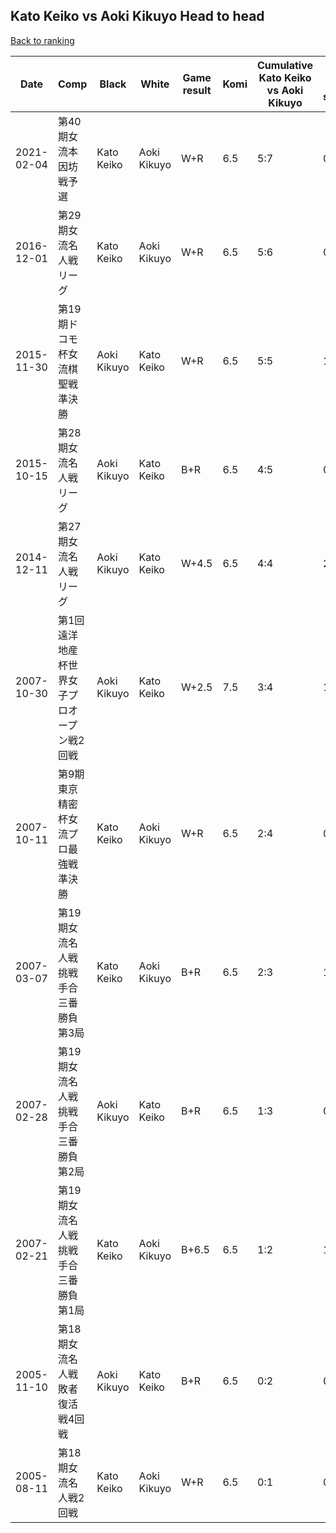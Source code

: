 ## Kato Keiko vs Aoki Kikuyo Head to head

[Back to ranking](../../index.md)




| **Date** | **Comp** | **Black** | **White** | **Game result** | **Komi** | **Cumulative Kato Keiko vs Aoki Kikuyo** | **Kato Keiko streak** | **Aoki Kikuyo streak** | 
| --- | --- | --- | --- | --- | --- | --- | --- | --- |
| 2021-02-04 | 第40期女流本因坊戦予選 | Kato Keiko | Aoki Kikuyo | W+R | 6.5 | 5:7 | 0 | 2 | 
| 2016-12-01 | 第29期女流名人戦リーグ | Kato Keiko | Aoki Kikuyo | W+R | 6.5 | 5:6 | 0 | 1 | 
| 2015-11-30 | 第19期ドコモ杯女流棋聖戦準決勝 | Aoki Kikuyo | Kato Keiko | W+R | 6.5 | 5:5 | 1 | 0 | 
| 2015-10-15 | 第28期女流名人戦リーグ | Aoki Kikuyo | Kato Keiko | B+R | 6.5 | 4:5 | 0 | 1 | 
| 2014-12-11 | 第27期女流名人戦リーグ | Aoki Kikuyo | Kato Keiko | W+4.5 | 6.5 | 4:4 | 2 | 0 | 
| 2007-10-30 | 第1回遠洋地産杯世界女子プロオープン戦2回戦 | Aoki Kikuyo | Kato Keiko | W+2.5 | 7.5 | 3:4 | 1 | 0 | 
| 2007-10-11 | 第9期東京精密杯女流プロ最強戦準決勝 | Kato Keiko | Aoki Kikuyo | W+R | 6.5 | 2:4 | 0 | 1 | 
| 2007-03-07 | 第19期女流名人戦挑戦手合三番勝負第3局 | Kato Keiko | Aoki Kikuyo | B+R | 6.5 | 2:3 | 1 | 0 | 
| 2007-02-28 | 第19期女流名人戦挑戦手合三番勝負第2局 | Aoki Kikuyo | Kato Keiko | B+R | 6.5 | 1:3 | 0 | 1 | 
| 2007-02-21 | 第19期女流名人戦挑戦手合三番勝負第1局 | Kato Keiko | Aoki Kikuyo | B+6.5 | 6.5 | 1:2 | 1 | 0 | 
| 2005-11-10 | 第18期女流名人戦敗者復活戦4回戦 | Aoki Kikuyo | Kato Keiko | B+R | 6.5 | 0:2 | 0 | 2 | 
| 2005-08-11 | 第18期女流名人戦2回戦 | Kato Keiko | Aoki Kikuyo | W+R | 6.5 | 0:1 | 0 | 1 |




